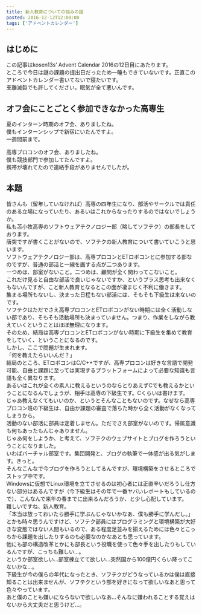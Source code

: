 ```yaml
---
title: 新人教育についての悩みの話
posted: 2016-12-12T12:00:00
tags: ['アドベントカレンダー']
---
```


## はじめに

  

この記事はkosen13s’ Advent Calendar 2016の12日目にあたります。  
ところで今日は謎の課題の提出日だったため一睡もできていないです。正直このアドベントカレンダー書いてないで寝たいです。  
支離滅裂でも許してください。眠気が全て悪いんです。

  

## オフ会にことごとく参加できなかった高専生

  

夏のインターン時期のオフ会、ありましたね。  
僕もインターンシップで新宿にいたんですよ。  
一週間前まで。

  

高専プロコンのオフ会、ありましたね。  
僕も競技部門で参加してたんですよ。  
携帯が壊れてたので連絡手段がありませんでしたが。

  

## 本題

  

皆さんも（留年していなければ）高専の四年生になり、部活やサークルでは責任のある立場になっていたり、あるいはこれからなったりするのではないでしょうか。  
私も苫小牧高専のソフトウェアテクノロジー部（略してソフテク）の部長をしております。  
唐突ですが書くことがないので、ソフテクの新人教育について書いていこうと思います。  
ソフトウェアテクノロジー部は、高専プロコンとETロボコンとに参加する部なのですが、普通の部活と一線を画する点が二つあります。  
一つめは、部室がないこと。二つめは、顧問が全く関わってこないこと。  
これだけ見ると自由な部活で良いじゃないですか、というプラス思考も出来なくもないんですが、こと新人教育となるとこの面が凄まじく不利に働きます。  
集まる場所もないし、決まった日程もない部活には、そもそも下級生は来ないのです。  
ソフテクはただでさえ高専プロコンとETロボコンがない時期には全く活動しない部であり、そもそも活動場所も決まっていません。つまり、作業をしながら教えていくということはほぼ無理になります。  
そのため、結局は高専プロコンとETロボコンがない時期に下級生を集めて教育をしていく、ということになるのです。  
しかし、ここで問題が生まれます。  
「何を教えたらいいんだ？」  
結局のところ、ETロボコンはC/C++ですが、高専プロコンは好きな言語で開発可能、自由と課題に至っては実現するプラットフォームによって必要な知識も言語も全く異なります。  
あるいはこれが全くの素人に教えるというのならとりあえずCでも教えるかということになるんでしょうが、相手は高専の下級生です。Cくらいは書けます。  
じゃあ教えなくてもいいのか、というとそんなこともないのです。なぜなら高専プロコン班の下級生は、自由か課題の審査で落ちた時から全く活動がなくなってしまうから。  
活動のない部活に部員は定着しません。ただでさえ部室がないのです。帰属意識も何もあったもんじゃありません。  
じゃあ何をしようか、と考えて、ソフテクのウェブサイトとブログを作ろうということになりました。  
いわばバーチャル部室です。集団開発と、ブログの執筆で一体感が出る気がします。きっと。  
そんなこんなで今ブログを作ろうとしてるんですが、環境構築をさせるところでストップ中です。  
Windowsに仮想でLinux環境を立てさせるのは初心者には正直辛いだろうし仕方ない部分はあるんですが（今下級生はその年で一番ヤバいレポートもしているので）、こんなんで来年の春までに出来るんだろうか、と少し心配しています。  
難しいですね、新人教育。  
「本当は放っておいたら勝手に学ぶんじゃないかなあ、僕も勝手に学んだし。」とかも時々思うんですけど、ソフテク部員にはプログラミングと環境構築が大好きな変態ではない人間もいるので、ある程度足並みを揃えるためには色々とこっちから課題を出したりするのも必要なのかなあとも思っています。  
他にも部の構造改革とかにも部長という役職を使って色々手を出したりもしているんですが、こっちも難しい…。  
というか部室欲しい…部室棟立てて欲しい…突然国から100億円くらい降ってこないかな…。  
下級生が今の僕らの年代になったとき、ソフテクがどうなっているかは僕は直接知ることは出来ませんが、ソフテクという部を好きになって欲しいなあと思って色々やっています。  
あと僕のことも嫌いにならないで欲しいなあ…そんなに嫌われることする覚えはないから大丈夫だと思うけど…。

